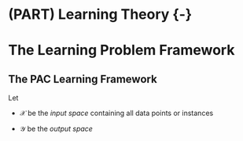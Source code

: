 # (PART) Learning Theory {-}

# The Learning Problem Framework 



## The PAC Learning Framework 


Let

- $\mathcal{X}$ be the *input space* containing all data points or instances

- $\mathcal{Y}$ be the *output space*
